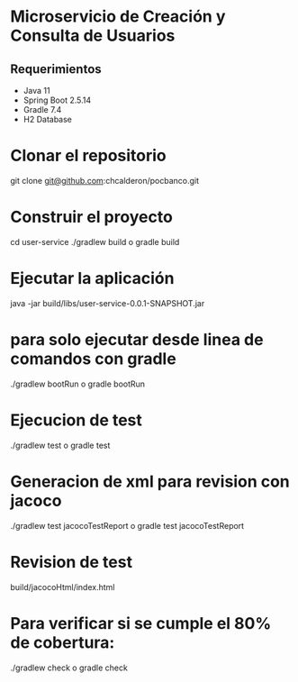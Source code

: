 # Microservicio de Creación y Consulta de Usuarios

## Requerimientos

- Java 11
- Spring Boot 2.5.14
- Gradle 7.4
- H2 Database

# Clonar el repositorio
git clone git@github.com:chcalderon/pocbanco.git
# Construir el proyecto
cd user-service
./gradlew build
o
gradle build
# Ejecutar la aplicación
java -jar build/libs/user-service-0.0.1-SNAPSHOT.jar

# para solo ejecutar desde linea de comandos con gradle
./gradlew bootRun
o
gradle bootRun

# Ejecucion de test
./gradlew test
o
gradle test

# Generacion de xml para revision con jacoco
./gradlew test jacocoTestReport
o
gradle test jacocoTestReport

# Revision de test
build/jacocoHtml/index.html

# Para verificar si se cumple el 80% de cobertura:

./gradlew check
o
gradle check
